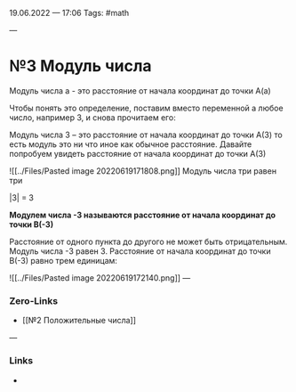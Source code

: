 19.06.2022 — 17:06
Tags: #math

—
# №3 Модуль числа

Модуль числа а -  это расстояние от начала координат до точки А(а)

Чтобы понять это определение, поставим вместо переменной а любое число, например 3, и снова прочитаем его: 

Модуль числа 3 – это расстояние от начала координат до точки А(3)
то есть модуль это ни что иное как обычное расстояние. Давайте попробуем увидеть расстояние от начала координат до точки А(3)

![[../Files/Pasted image 20220619171808.png]]
Модуль числа три равен три

|3| = 3


**Модулем числа -3 называются расстояние от начала координат до точки B(-3)**

Расстояние от одного пункта до другого не может быть отрицательным. 
Модуль числа -3 равен 3. Расстояние от начала координат до точки B(-3) равно трем единицам:

![[../Files/Pasted image 20220619172140.png]]
—
### Zero-Links
- [[№2 Положительные числа]]

—
### Links
- 